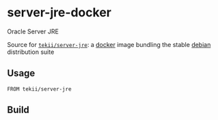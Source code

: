 server-jre-docker
========================

Oracle Server JRE

Source for [`tekii/server-jre`](https://registry.hub.docker.com/u/tekii/server-jre/):
a [docker](https://docker.io) image bundling the stable [debian](https://www.debian.org) distribution suite

## Usage

```
FROM tekii/server-jre
```

## Build

